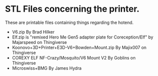 # STL Files concerning the printer.

These are printable files containing things regarding the hotend.

* V6.zip By Brad Hilker
* Elf.zip is "remixed Hero Me Gen5 adapter plate for Coreception/Elf" by Majarspeed on Thingiverse
* Koonovo+3D+Printer+E3D-V6+Bowden+Mount.zip By Majix007 on Thingiverse
* COREXY ELF NF-Crazy/Mosquito/V6 Mount V2 By Goblins on Thingiverse
* Microswiss+BMG By James Hydra